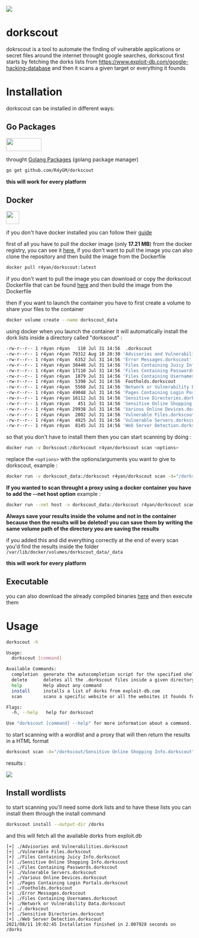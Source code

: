 ![](https://api.travis-ci.org/R4yGM/dorkscout.svg)

# dorkscout
dokrscout is a tool to automate the finding of vulnerable applications or secret files around the internet throught google searches, dorkscout first starts by fetching the dorks lists from https://www.exploit-db.com/google-hacking-database and then it scans a given target or everything it founds

# Installation
dorkscout can be installed in different ways:

## **Go Packages**

<img src="https://upload.wikimedia.org/wikipedia/commons/thumb/0/05/Go_Logo_Blue.svg/1200px-Go_Logo_Blue.svg.png" width=95 height=35>

 throught [Golang Packages](https://github.com/rust-lang/cargo) (golang package manager)
 
```bash
go get github.com/R4yGM/dorkscout
```
**this will work for every platform**

## **Docker**

<img src="https://cdn3.iconfinder.com/data/icons/logos-and-brands-adobe/512/97_Docker-512.png" width=35 height=35>

  if you don't have docker installed you can follow their [guide](https://docs.docker.com/engine/install/)
  
 first of all you have to pull the docker image (only **17.21 MB**) from the docker registry, you can see it [here](https://hub.docker.com/r/r4yan/dorkscout), if you don't want to pull the image you can also clone the repository and then build the image from the Dockerfile
 ```bash
docker pull r4yan/dorkscout:latest
  ```
 
  if you don't want to pull the image you can download or copy the dorkscout Dockerfile that can be found [here](https://github.com/R4yGM/dorkscout/blob/1.0/Dockerfile) and then build the image from the Dockerfile
  
  then if you want to launch the container you have to first create a volume to share your files to the container
  
  ```bash
  docker volume create --name dorkscout_data
  ``` 
 using docker when you launch the container it will automatically install the dork lists inside a directory called "dorkscout" :
   ```bash
-rw-r--r-- 1 r4yan r4yan   110 Jul 31 14:56  .dorkscout
-rw-r--r-- 1 r4yan r4yan 79312 Aug 10 20:30 'Advisories and Vulnerabilities.dorkscout'
-rw-r--r-- 1 r4yan r4yan  6352 Jul 31 14:56 'Error Messages.dorkscout'
-rw-r--r-- 1 r4yan r4yan 38448 Jul 31 14:56 'Files Containing Juicy Info.dorkscout'
-rw-r--r-- 1 r4yan r4yan 17110 Jul 31 14:56 'Files Containing Passwords.dorkscout'
-rw-r--r-- 1 r4yan r4yan  1879 Jul 31 14:56 'Files Containing Usernames.dorkscout'
-rw-r--r-- 1 r4yan r4yan  5398 Jul 31 14:56  Footholds.dorkscout
-rw-r--r-- 1 r4yan r4yan  5568 Jul 31 14:56 'Network or Vulnerability Data.dorkscout'
-rw-r--r-- 1 r4yan r4yan 49048 Jul 31 14:56 'Pages Containing Login Portals.dorkscout'
-rw-r--r-- 1 r4yan r4yan 16112 Jul 31 14:56 'Sensitive Directories.dorkscout'
-rw-r--r-- 1 r4yan r4yan   451 Jul 31 14:56 'Sensitive Online Shopping Info.dorkscout'
-rw-r--r-- 1 r4yan r4yan 29938 Jul 31 14:56 'Various Online Devices.dorkscout'
-rw-r--r-- 1 r4yan r4yan  2802 Jul 31 14:56 'Vulnerable Files.dorkscout'
-rw-r--r-- 1 r4yan r4yan  4925 Jul 31 14:56 'Vulnerable Servers.dorkscout'
-rw-r--r-- 1 r4yan r4yan  8145 Jul 31 14:56 'Web Server Detection.dorkscout'
  ```
  so that you don't have to install them
  then you can start scanning by doing :
  ```bash
docker run -v Dorkscout:/dorkscout r4yan/dorkscout scan <options>
  ```
  replace the `<options>` with the options/arguments you want to give to dorkscout,
  example :
   ```bash
docker run -v dorkscout_data:/dorkscout r4yan/dorkscout scan -d="/dorkscout/Sensitive Online Shopping Info.dorkscout" -H="/dorkscout/a.html"
  ```
  **If you wanted to scan throught a proxy using a docker container you have to add the --net host option**
  example : 
  ```bash
  docker run --net host -v dorkscout_data:/dorkscout r4yan/dorkscout scan -d="/dorkscout/Sensitive Online Shopping Info.dorkscout" -H="/dorkscout/a.html -x socks5://127.0.0.1:9050"
  ```
  **Always save your results inside the volume and not in the container because then the results will be deleted! you can save them by writing the same volume path of the directory you are saving the results**
 
 if you added this and did everything correctly at the end of every scan you'd find the results inside the folder `/var/lib/docker/volumes/dorkscout_data/_data`
  
  
  **this will work for every platform**
  
  ## Executable
  you can also download the already compiled binaries [here](https://github.com/R4yGM/dorkscout/releases) and then execute them

# Usage

```bash
dorkscout -h
```
```bash
Usage:
  dorkscout [command]

Available Commands:
  completion  generate the autocompletion script for the specified shell
  delete      deletes all the .dorkscout files inside a given directory
  help        Help about any command
  install     installs a list of dorks from exploit-db.com
  scan        scans a specific website or all the websites it founds for a list of dorks

Flags:
  -h, --help   help for dorkscout

Use "dorkscout [command] --help" for more information about a command.
```
to start scanning with a wordlist and a proxy that will then return the results in a HTML format 
```bash
dorkscout scan -d="/dorkscout/Sensitive Online Shopping Info.dorkscout" -H="/dorkscout/a.html" -x socks5://127.0.0.1:9050
```
results : 

![](https://i.imgur.com/hGz7b9n.png)

## Install wordlists
to start scanning you'll need some dork lists and to have these lists you can install them through the install command
```bash
dorkscout install --output-dir /dorks
```
and this will fetch all the available dorks from exploit.db
```
[+] ./Advisories and Vulnerabilities.dorkscout
[+] ./Vulnerable Files.dorkscout
[+] ./Files Containing Juicy Info.dorkscout
[+] ./Sensitive Online Shopping Info.dorkscout
[+] ./Files Containing Passwords.dorkscout
[+] ./Vulnerable Servers.dorkscout
[+] ./Various Online Devices.dorkscout
[+] ./Pages Containing Login Portals.dorkscout
[+] ./Footholds.dorkscout
[+] ./Error Messages.dorkscout
[+] ./Files Containing Usernames.dorkscout
[+] ./Network or Vulnerability Data.dorkscout
[+] ./.dorkscout
[+] ./Sensitive Directories.dorkscout
[+] ./Web Server Detection.dorkscout
2021/08/11 19:02:45 Installation finished in 2.007928 seconds on /dorks
```
